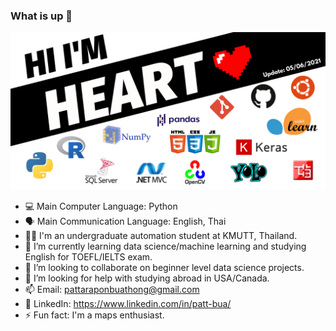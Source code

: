 ### What is up 👋

<!--
**heartnoxill/heartnoxill** is a ✨ _special_ ✨ repository because its `README.md` (this file) appears on your GitHub profile.

Here are some ideas to get you started:
-->
![banner](https://github.com/heartnoxill/heartnoxill/blob/main/Github%20banner%20(1).png)

- 💻 Main Computer Language: Python
- 🗣  Main Communication Language: English, Thai
- 👨‍🎓 I'm an undergraduate automation student at KMUTT, Thailand.
- 🌱 I’m currently learning data science/machine learning and studying English for TOEFL/IELTS exam.
- 👯 I’m looking to collaborate on beginner level data science projects.
- 🤔 I’m looking for help with studying abroad in USA/Canada.
- 📫 Email: pattaraponbuathong@gmail.com
- 🏢 LinkedIn: https://www.linkedin.com/in/patt-bua/
- ⚡ Fun fact: I'm a maps enthusiast.

